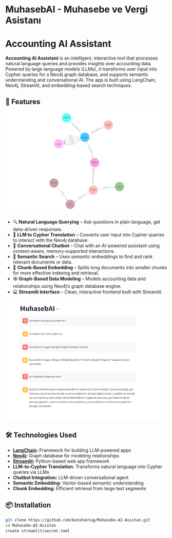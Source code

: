 # MuhasebAI - Muhasebe ve Vergi Asistanı

# Accounting AI Assistant

**Accounting AI Assistant** is an intelligent, interactive tool that processes natural language queries and provides insights over accounting data. Powered by large language models (LLMs), it transforms user input into Cypher queries for a Neo4j graph database, and supports semantic understanding and conversational AI. The app is built using LangChain, Neo4j, Streamlit, and embedding-based search techniques.

## 🚀 Features

![My Diagram](visualisation01.png)


- 🔍 **Natural Language Querying** – Ask questions in plain language, get data-driven responses.
- 🔄 **LLM to Cypher Translation** – Converts user input into Cypher queries to interact with the Neo4j database.
- 🤖 **Conversational Chatbot** – Chat with an AI-powered assistant using context-aware, memory-supported interactions.
- 🧠 **Semantic Search** – Uses semantic embeddings to find and rank relevant documents or data.
- 🧩 **Chunk-Based Embedding** – Splits long documents into smaller chunks for more effective indexing and retrieval.
- 🕸️ **Graph-Based Data Modeling** – Models accounting data and relationships using Neo4j’s graph database engine.
- 💻 **Streamlit Interface** – Clean, interactive frontend built with Streamlit.

![App](muhasebai.png)



## 🛠️ Technologies Used

- **[LangChain](https://www.langchain.com/):** Framework for building LLM-powered apps
- **[Neo4j](https://neo4j.com/):** Graph database for modeling relationships
- **[Streamlit](https://streamlit.io/):** Python-based web app framework
- **LLM-to-Cypher Translation:** Transforms natural language into Cypher queries via LLMs
- **Chatbot Integration:** LLM-driven conversational agent
- **Semantic Embedding:** Vector-based semantic understanding
- **Chunk Embedding:** Efficient retrieval from large text segments

## 📦 Installation

```bash
git clone https://github.com/batuhantug/Muhasebe-AI-Asistan.git
cd Muhasebe-AI-Asistan
create streamlit/secret.toml





